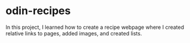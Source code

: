 # odin-recipes
In this project, I learned how to create a recipe webpage where I created relative links to pages, added images, and created lists.
